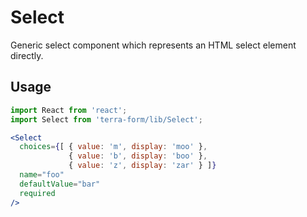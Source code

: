 # Select

Generic select component which represents an HTML select element directly.

## Usage

```jsx
import React from 'react';
import Select from 'terra-form/lib/Select';

<Select
  choices={[ { value: 'm', display: 'moo' },
             { value: 'b', display: 'boo' },
             { value: 'z', display: 'zar' } ]}
  name="foo"
  defaultValue="bar"
  required
/>
```
